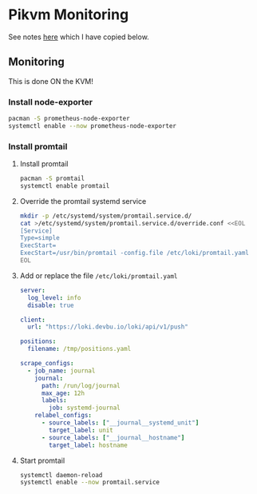 # Pikvm Monitoring

See notes [here](https://onedr0p.github.io/home-ops/) which I have copied below.

## Monitoring

This is done ON the KVM! 

### Install node-exporter

```sh
pacman -S prometheus-node-exporter
systemctl enable --now prometheus-node-exporter
```

### Install promtail

1. Install promtail

    ```sh
    pacman -S promtail
    systemctl enable promtail
    ```

2. Override the promtail systemd service

    ```sh
    mkdir -p /etc/systemd/system/promtail.service.d/
    cat >/etc/systemd/system/promtail.service.d/override.conf <<EOL
    [Service]
    Type=simple
    ExecStart=
    ExecStart=/usr/bin/promtail -config.file /etc/loki/promtail.yaml
    EOL
    ```

3. Add or replace the file `/etc/loki/promtail.yaml`

    ```yaml
    server:
      log_level: info
      disable: true

    client:
      url: "https://loki.devbu.io/loki/api/v1/push"

    positions:
      filename: /tmp/positions.yaml

    scrape_configs:
      - job_name: journal
        journal:
          path: /run/log/journal
          max_age: 12h
          labels:
            job: systemd-journal
        relabel_configs:
          - source_labels: ["__journal__systemd_unit"]
            target_label: unit
          - source_labels: ["__journal__hostname"]
            target_label: hostname
    ```

4. Start promtail

    ```sh
    systemctl daemon-reload
    systemctl enable --now promtail.service
    ```
